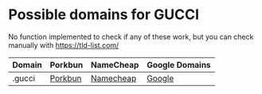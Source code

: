 # Possible domains for GUCCI

No function implemented to check if any of these work, but you can check manually with https://tld-list.com/

| Domain | Porkbun | NameCheap | Google Domains |
|---|---|---|---|
| .gucci | [Porkbun](https://porkbun.com/checkout/search?prb=e814663da1&tlds=&idnLanguage=&search=search&q=.gucci) | [Namecheap](https://www.namecheap.com/domains/registration/results/?domain=.gucci) | [Google](https://domains.google.com/registrar/search?searchTerm=.gucci) |
